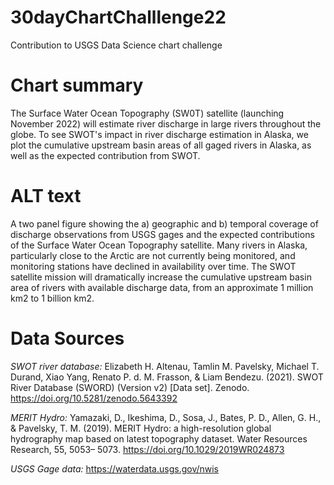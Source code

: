# 30dayChartChalllenge22
Contribution to USGS Data Science chart challenge

# Chart summary
The Surface Water Ocean Topography (SW0T) satellite (launching November 2022) will estimate river discharge in large rivers throughout the globe. To see SWOT's impact in river discharge estimation in Alaska, we plot the cumulative upstream basin areas of all gaged rivers in Alaska, as well as the expected contribution from SWOT. 

# ALT text
A two panel figure showing the a) geographic and b) temporal coverage of discharge observations from USGS gages and the expected contributions of the Surface Water Ocean Topography satellite. Many rivers in Alaska, particularly close to the Arctic are not currently being monitored, and monitoring stations have declined in availability over time. The SWOT satellite mission will dramatically increase the cumulative upstream basin area of rivers with available discharge data, from an approximate 1 million km2 to 1 billion km2.

# Data Sources
*SWOT river database:*
Elizabeth H. Altenau, Tamlin M. Pavelsky, Michael T. Durand, Xiao Yang, Renato P. d. M. Frasson, & Liam Bendezu. (2021). SWOT River Database (SWORD) (Version v2) [Data set]. Zenodo. https://doi.org/10.5281/zenodo.5643392

*MERIT Hydro:*
Yamazaki, D., Ikeshima, D., Sosa, J., Bates, P. D., Allen, G. H., & Pavelsky, T. M. (2019). MERIT Hydro: a high-resolution global hydrography map based on latest topography dataset. Water Resources Research, 55, 5053– 5073. https://doi.org/10.1029/2019WR024873

*USGS Gage data:* https://waterdata.usgs.gov/nwis

